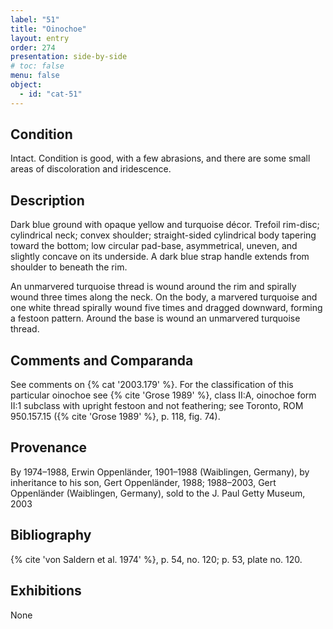 ```yaml
---
label: "51"
title: "Oinochoe"
layout: entry
order: 274
presentation: side-by-side
# toc: false
menu: false
object:
  - id: "cat-51"
---
```


## Condition

Intact. Condition is good, with a few abrasions, and there are some small areas of discoloration and iridescence.

## Description

Dark blue ground with opaque yellow and turquoise décor. Trefoil rim-disc; cylindrical neck; convex shoulder; straight-sided cylindrical body tapering toward the bottom; low circular pad-base, asymmetrical, uneven, and slightly concave on its underside. A dark blue strap handle extends from shoulder to beneath the rim.

An unmarvered turquoise thread is wound around the rim and spirally wound three times along the neck. On the body, a marvered turquoise and one white thread spirally wound five times and dragged downward, forming a festoon pattern. Around the base is wound an unmarvered turquoise thread.

## Comments and Comparanda

See comments on {% cat '2003.179' %}. For the classification of this particular oinochoe see {% cite 'Grose 1989' %}, class II:A, oinochoe form II:1 subclass with upright festoon and not feathering; see Toronto, ROM 950.157.15 ({% cite 'Grose 1989' %}, p. 118, fig. 74).

## Provenance

By 1974–1988, Erwin Oppenländer, 1901–1988 (Waiblingen, Germany), by inheritance to his son, Gert Oppenländer, 1988; 1988–2003, Gert Oppenländer (Waiblingen, Germany), sold to the J. Paul Getty Museum, 2003

## Bibliography

{% cite 'von Saldern et al. 1974' %}, p. 54, no. 120; p. 53, plate no. 120.

## Exhibitions

None